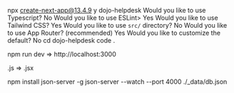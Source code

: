 npx create-next-app@13.4.9
y
dojo-helpdesk
Would you like to use Typescript? No
Would you like to use ESLint> Yes
Would you like to use Tailwind CSS? Yes
Would you like to use `src/` directory? No
Would you like to use App Router? (recommended) Yes
Would you like to customize the default? No
cd dojo-helpdesk
code .

npm run dev => http://localhost:3000

.js => .jsx

npm install json-server -g
json-server --watch --port 4000 ./_data/db.json
